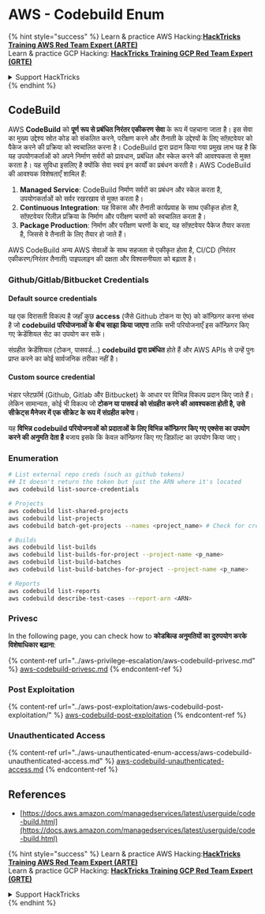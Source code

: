 # AWS - Codebuild Enum

{% hint style="success" %}
Learn & practice AWS Hacking:<img src="../../../.gitbook/assets/image (1) (1) (1) (1).png" alt="" data-size="line">[**HackTricks Training AWS Red Team Expert (ARTE)**](https://training.hacktricks.xyz/courses/arte)<img src="../../../.gitbook/assets/image (1) (1) (1) (1).png" alt="" data-size="line">\
Learn & practice GCP Hacking: <img src="../../../.gitbook/assets/image (2) (1).png" alt="" data-size="line">[**HackTricks Training GCP Red Team Expert (GRTE)**<img src="../../../.gitbook/assets/image (2) (1).png" alt="" data-size="line">](https://training.hacktricks.xyz/courses/grte)

<details>

<summary>Support HackTricks</summary>

* Check the [**subscription plans**](https://github.com/sponsors/carlospolop)!
* **Join the** 💬 [**Discord group**](https://discord.gg/hRep4RUj7f) or the [**telegram group**](https://t.me/peass) or **follow** us on **Twitter** 🐦 [**@hacktricks\_live**](https://twitter.com/hacktricks_live)**.**
* **Share hacking tricks by submitting PRs to the** [**HackTricks**](https://github.com/carlospolop/hacktricks) and [**HackTricks Cloud**](https://github.com/carlospolop/hacktricks-cloud) github repos.

</details>
{% endhint %}

## CodeBuild

AWS **CodeBuild** को **पूर्ण रूप से प्रबंधित निरंतर एकीकरण सेवा** के रूप में पहचाना जाता है। इस सेवा का मुख्य उद्देश्य स्रोत कोड को संकलित करने, परीक्षण करने और तैनाती के उद्देश्यों के लिए सॉफ़्टवेयर को पैकेज करने की प्रक्रिया को स्वचालित करना है। CodeBuild द्वारा प्रदान किया गया प्रमुख लाभ यह है कि यह उपयोगकर्ताओं को अपने निर्माण सर्वरों को प्रावधान, प्रबंधित और स्केल करने की आवश्यकता से मुक्त करता है। यह सुविधा इसलिए है क्योंकि सेवा स्वयं इन कार्यों का प्रबंधन करती है। AWS CodeBuild की आवश्यक विशेषताएँ शामिल हैं:

1. **Managed Service**: CodeBuild निर्माण सर्वरों का प्रबंधन और स्केल करता है, उपयोगकर्ताओं को सर्वर रखरखाव से मुक्त करता है।
2. **Continuous Integration**: यह विकास और तैनाती कार्यप्रवाह के साथ एकीकृत होता है, सॉफ़्टवेयर रिलीज़ प्रक्रिया के निर्माण और परीक्षण चरणों को स्वचालित करता है।
3. **Package Production**: निर्माण और परीक्षण चरणों के बाद, यह सॉफ़्टवेयर पैकेज तैयार करता है, जिससे वे तैनाती के लिए तैयार हो जाते हैं।

AWS CodeBuild अन्य AWS सेवाओं के साथ सहजता से एकीकृत होता है, CI/CD (निरंतर एकीकरण/निरंतर तैनाती) पाइपलाइन की दक्षता और विश्वसनीयता को बढ़ाता है।

### **Github/Gitlab/Bitbucket Credentials**

#### **Default source credentials**

यह एक विरासती विकल्प है जहाँ कुछ **access** (जैसे Github टोकन या ऐप) को कॉन्फ़िगर करना संभव है जो **codebuild परियोजनाओं के बीच साझा किया जाएगा** ताकि सभी परियोजनाएँ इस कॉन्फ़िगर किए गए क्रेडेंशियल सेट का उपयोग कर सकें।

संग्रहीत क्रेडेंशियल (टोकन, पासवर्ड...) **codebuild द्वारा प्रबंधित** होते हैं और AWS APIs से उन्हें पुनः प्राप्त करने का कोई सार्वजनिक तरीका नहीं है।

#### Custom source credential

भंडार प्लेटफ़ॉर्म (Github, Gitlab और Bitbucket) के आधार पर विभिन्न विकल्प प्रदान किए जाते हैं। लेकिन सामान्यतः, कोई भी विकल्प जो **टोकन या पासवर्ड को संग्रहीत करने की आवश्यकता होती है, उसे सीक्रेट्स मैनेजर में एक सीक्रेट के रूप में संग्रहीत करेगा**।

यह **विभिन्न codebuild परियोजनाओं को प्रदाताओं के लिए विभिन्न कॉन्फ़िगर किए गए एक्सेस का उपयोग करने की अनुमति देता है** बजाय इसके कि केवल कॉन्फ़िगर किए गए डिफ़ॉल्ट का उपयोग किया जाए।

### Enumeration
```bash
# List external repo creds (such as github tokens)
## It doesn't return the token but just the ARN where it's located
aws codebuild list-source-credentials

# Projects
aws codebuild list-shared-projects
aws codebuild list-projects
aws codebuild batch-get-projects --names <project_name> # Check for creds in env vars

# Builds
aws codebuild list-builds
aws codebuild list-builds-for-project --project-name <p_name>
aws codebuild list-build-batches
aws codebuild list-build-batches-for-project --project-name <p_name>

# Reports
aws codebuild list-reports
aws codebuild describe-test-cases --report-arn <ARN>
```
### Privesc

In the following page, you can check how to **कोडबिल्ड अनुमतियों का दुरुपयोग करके विशेषाधिकार बढ़ाना**:

{% content-ref url="../aws-privilege-escalation/aws-codebuild-privesc.md" %}
[aws-codebuild-privesc.md](../aws-privilege-escalation/aws-codebuild-privesc.md)
{% endcontent-ref %}

### Post Exploitation

{% content-ref url="../aws-post-exploitation/aws-codebuild-post-exploitation/" %}
[aws-codebuild-post-exploitation](../aws-post-exploitation/aws-codebuild-post-exploitation/)
{% endcontent-ref %}

### Unauthenticated Access

{% content-ref url="../aws-unauthenticated-enum-access/aws-codebuild-unauthenticated-access.md" %}
[aws-codebuild-unauthenticated-access.md](../aws-unauthenticated-enum-access/aws-codebuild-unauthenticated-access.md)
{% endcontent-ref %}

## References

* [https://docs.aws.amazon.com/managedservices/latest/userguide/code-build.html](https://docs.aws.amazon.com/managedservices/latest/userguide/code-build.html)

{% hint style="success" %}
Learn & practice AWS Hacking:<img src="../../../.gitbook/assets/image (1) (1) (1) (1).png" alt="" data-size="line">[**HackTricks Training AWS Red Team Expert (ARTE)**](https://training.hacktricks.xyz/courses/arte)<img src="../../../.gitbook/assets/image (1) (1) (1) (1).png" alt="" data-size="line">\
Learn & practice GCP Hacking: <img src="../../../.gitbook/assets/image (2) (1).png" alt="" data-size="line">[**HackTricks Training GCP Red Team Expert (GRTE)**<img src="../../../.gitbook/assets/image (2) (1).png" alt="" data-size="line">](https://training.hacktricks.xyz/courses/grte)

<details>

<summary>Support HackTricks</summary>

* Check the [**subscription plans**](https://github.com/sponsors/carlospolop)!
* **Join the** 💬 [**Discord group**](https://discord.gg/hRep4RUj7f) or the [**telegram group**](https://t.me/peass) or **follow** us on **Twitter** 🐦 [**@hacktricks\_live**](https://twitter.com/hacktricks_live)**.**
* **Share hacking tricks by submitting PRs to the** [**HackTricks**](https://github.com/carlospolop/hacktricks) and [**HackTricks Cloud**](https://github.com/carlospolop/hacktricks-cloud) github repos.

</details>
{% endhint %}
